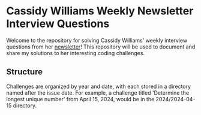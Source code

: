 # Cassidy Williams Weekly Newsletter Interview Questions

Welcome to the repository for solving Cassidy Williams' weekly interview questions from her [newsletter](https://cassidoo.co/newsletter/)! This repository will be used to document and share my solutions to her interesting coding challenges.

## Structure

Challenges are organized by year and date, with each stored in a directory named after the issue date. For example, a challenge titled 'Determine the longest unique number' from April 15, 2024, would be in the 2024/2024-04-15 directory.
